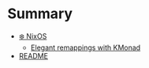 # Summary

- [❄️ NixOS]()
    - [Elegant remappings with KMonad](<❄️%20NixOS/Elegant%20remappings%20with%20KMonad.md>)
- [README](<README.md>)
